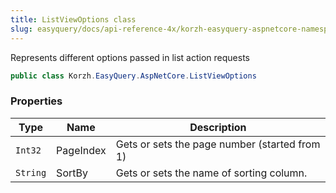 ```yaml
---
title: ListViewOptions class
slug: easyquery/docs/api-reference-4x/korzh-easyquery-aspnetcore-namespace/listviewoptions-class
---
```



Represents different options passed in list action requests
```csharp
public class Korzh.EasyQuery.AspNetCore.ListViewOptions

```

### Properties

| Type | Name | Description | 
| --- | --- | --- | 
| `Int32` | PageIndex | Gets or sets the page number (started from 1) | 
| `String` | SortBy | Gets or sets the name of sorting column. |
